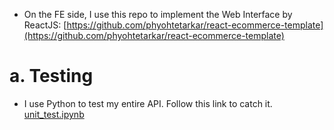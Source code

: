 * On the FE side, I use this repo to implement the Web Interface by ReactJS: [https://github.com/phyohtetarkar/react-ecommerce-template](https://github.com/phyohtetarkar/react-ecommerce-template)
# a. Testing
* I use Python to test my entire API. Follow this link to catch it. [unit_test.ipynb](./unit_test.ipynb)